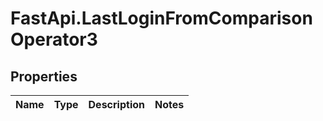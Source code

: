 # FastApi.LastLoginFromComparisonOperator3

## Properties
Name | Type | Description | Notes
------------ | ------------- | ------------- | -------------
